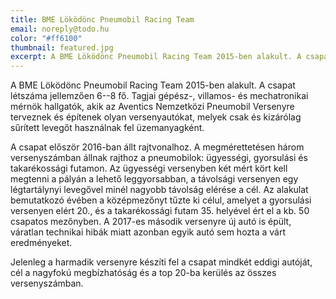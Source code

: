 ```yaml
---
title: BME Löködönc Pneumobil Racing Team
email: noreply@todo.hu
color: "#ff6100"
thumbnail: featured.jpg
excerpt: A BME Löködönc Pneumobil Racing Team 2015-ben alakult. A csapat létszáma jellemzően 6--8 fő. Tagjai gépész-, villamos- és mechatronikai mérnök hallgatók, akik az Aventics Nemzetközi Pneumobil Versenyre terveznek és építenek olyan versenyautókat, melyek csak és kizárólag sűrített levegőt használnak fel üzemanyagként.
---
```


A BME Löködönc Pneumobil Racing Team 2015-ben alakult. A csapat létszáma jellemzően 6--8 fő. Tagjai gépész-, villamos- és mechatronikai mérnök hallgatók, akik az Aventics Nemzetközi Pneumobil Versenyre terveznek és építenek olyan versenyautókat, melyek csak és kizárólag sűrített levegőt használnak fel üzemanyagként.

A csapat először 2016-ban állt rajtvonalhoz. A megmérettetésen három versenyszámban állnak rajthoz a pneumobilok: ügyességi, gyorsulási és takarékossági futamon. Az ügyességi versenyben két mért kört kell megtenni a pályán a lehető leggyorsabban, a távolsági versenyen egy légtartálynyi levegővel minél nagyobb távolság elérése a cél. Az alakulat bemutatkozó évében a középmezőnyt tűzte ki célul, amelyet a gyorsulási versenyen elért 20., és a takarékossági futam 35. helyével ért el a kb. 50 csapatos mezőnyben. A 2017-es második versenyre új autó is épült, váratlan technikai hibák miatt azonban egyik autó sem hozta a várt eredményeket.

Jelenleg a harmadik versenyre készíti fel a csapat mindkét eddigi autóját, cél a nagyfokú megbízhatóság és a top 20-ba kerülés az összes versenyszámban.

